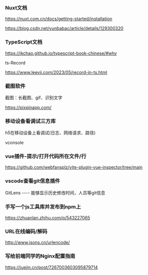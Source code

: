### Nuxt文档

https://nuxt.com.cn/docs/getting-started/installation

https://blog.csdn.net/yunbabac/article/details/129300320



### TypeScript文档

https://jkchao.github.io/typescript-book-chinese/#why

ts-Record

https://www.leevii.com/2023/05/record-in-ts.html



### 截图软件

截图：长截图、gif、识别文字

https://pixpinapp.com/



### 移动设备看调试三方库

h5在移动设备上看调试(日志、网络请求、路径)

vconsole



### vue插件-提示/打开代码所在文件/行

https://github.com/webfansplz/vite-plugin-vue-inspector/tree/main



### vscode查看git信息插件

GitLens ---- 能够显示历史修改时间，人员等git信息



### 手写一个js工具库并发布到npm上

https://zhuanlan.zhihu.com/p/543227065



### URL在线编码/解码

http://www.jsons.cn/urlencode/



### 写给前端同学的Nginx配置指南

https://juejin.cn/post/7267003603095879714
